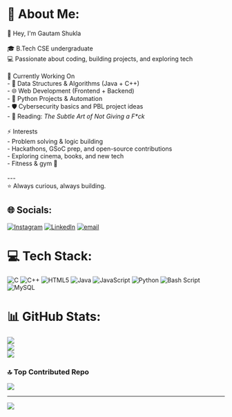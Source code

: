 # 💫 About Me:
 👋 Hey, I'm Gautam Shukla<br><br>🎓 B.Tech CSE undergraduate  <br>💻 Passionate about coding, building projects, and exploring tech  <br><br> 🌱 Currently Working On<br>- 🧩 Data Structures & Algorithms (Java + C++)  <br>- 🌐 Web Development (Frontend + Backend)  <br>- 🐍 Python Projects & Automation  <br>- 🛡️ Cybersecurity basics and PBL project ideas  <br>- 📖 Reading: *The Subtle Art of Not Giving a F\*ck*  <br><br> ⚡ Interests<br>- Problem solving & logic building  <br>- Hackathons, GSoC prep, and open-source contributions  <br>- Exploring cinema, books, and new tech  <br>- Fitness & gym 💪  <br><br>---<br>⭐ Always curious, always building.  <br>


## 🌐 Socials:
[![Instagram](https://img.shields.io/badge/Instagram-%23E4405F.svg?logo=Instagram&logoColor=white)](https://instagram.com/gautamshukla_) [![LinkedIn](https://img.shields.io/badge/LinkedIn-%230077B5.svg?logo=linkedin&logoColor=white)](https://linkedin.com/in/gautam-g-shukla-a82251328/) [![email](https://img.shields.io/badge/Email-D14836?logo=gmail&logoColor=white)](mailto:gautamgshukla717@gmail.com) 

# 💻 Tech Stack:
![C](https://img.shields.io/badge/c-%2300599C.svg?style=for-the-badge&logo=c&logoColor=white) ![C++](https://img.shields.io/badge/c++-%2300599C.svg?style=for-the-badge&logo=c%2B%2B&logoColor=white) ![HTML5](https://img.shields.io/badge/html5-%23E34F26.svg?style=for-the-badge&logo=html5&logoColor=white) ![Java](https://img.shields.io/badge/java-%23ED8B00.svg?style=for-the-badge&logo=openjdk&logoColor=white) ![JavaScript](https://img.shields.io/badge/javascript-%23323330.svg?style=for-the-badge&logo=javascript&logoColor=%23F7DF1E) ![Python](https://img.shields.io/badge/python-3670A0?style=for-the-badge&logo=python&logoColor=ffdd54) ![Bash Script](https://img.shields.io/badge/bash_script-%23121011.svg?style=for-the-badge&logo=gnu-bash&logoColor=white) ![MySQL](https://img.shields.io/badge/mysql-4479A1.svg?style=for-the-badge&logo=mysql&logoColor=white)
# 📊 GitHub Stats:
![](https://github-readme-stats.vercel.app/api?username=CodeKnight717&theme=dark&hide_border=false&include_all_commits=false&count_private=false)<br/>
![](https://nirzak-streak-stats.vercel.app/?user=CodeKnight717&theme=dark&hide_border=false)<br/>
![](https://github-readme-stats.vercel.app/api/top-langs/?username=CodeKnight717&theme=dark&hide_border=false&include_all_commits=false&count_private=false&layout=compact)


### 🔝 Top Contributed Repo
![](https://github-contributor-stats.vercel.app/api?username=CodeKnight717&limit=5&theme=dark&combine_all_yearly_contributions=true)

---
[![](https://visitcount.itsvg.in/api?id=CodeKnight717&icon=0&color=0)](https://visitcount.itsvg.in)

<!-- Proudly created with GPRM ( https://gprm.itsvg.in ) -->
